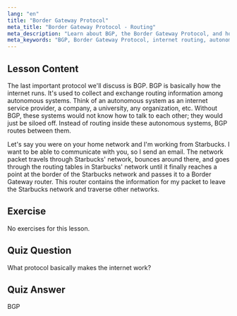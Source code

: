 ```yaml
---
lang: "en"
title: "Border Gateway Protocol"
meta_title: "Border Gateway Protocol - Routing"
meta_description: "Learn about BGP, the Border Gateway Protocol, and how it enables internet routing between autonomous systems. Understand BGP basics for beginners."
meta_keywords: "BGP, Border Gateway Protocol, internet routing, autonomous systems, Linux networking, BGP tutorial, network protocols, beginner guide"
---
```


## Lesson Content

The last important protocol we'll discuss is BGP. BGP is basically how the internet runs. It's used to collect and exchange routing information among autonomous systems. Think of an autonomous system as an internet service provider, a company, a university, any organization, etc. Without BGP, these systems would not know how to talk to each other; they would just be siloed off. Instead of routing inside these autonomous systems, BGP routes between them.

Let's say you were on your home network and I'm working from Starbucks. I want to be able to communicate with you, so I send an email. The network packet travels through Starbucks' network, bounces around there, and goes through the routing tables in Starbucks' network until it finally reaches a point at the border of the Starbucks network and passes it to a Border Gateway router. This router contains the information for my packet to leave the Starbucks network and traverse other networks.

## Exercise

No exercises for this lesson.

## Quiz Question

What protocol basically makes the internet work?

## Quiz Answer

BGP
